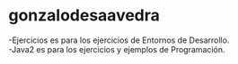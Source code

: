 # gonzalodesaavedra
-Ejercicios es para los ejercicios de Entornos de Desarrollo.  
-Java2 es para los ejercicios y ejemplos de Programación.
